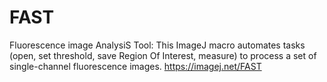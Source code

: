# FAST
Fluorescence image AnalysiS Tool:
This ImageJ macro automates tasks (open, set threshold, save Region Of Interest, measure) to process a set of single-channel fluorescence images.
https://imagej.net/FAST

